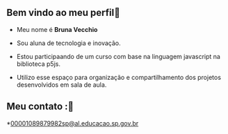 ## Bem vindo ao meu perfil👋

* Meu nome é **Bruna Vecchio**

* Sou aluna de tecnologia e inovação.
* Estou participaando de um curso com base na linguagem javascript na biblioteca p5js.
* Utilizo esse espaço para organização e compartilhamento dos projetos desenvolvidos em sala de aula.

## Meu contato :💌

*00001089879982sp@al.educacao.sp.gov.br

<!--
**brunavecchio/brunavecchio** is a ✨ _special_ ✨ repository because its `README.md` (this file) appears on your GitHub profile.

Here are some ideas to get you started:

- 🔭 I’m currently working on ...
- 🌱 I’m currently learning ...
- 👯 I’m looking to collaborate on ...
- 🤔 I’m looking for help with ...
- 💬 Ask me about ...
- 📫 How to reach me: ...
- 😄 Pronouns: ...
- ⚡ Fun fact: ...
-->
